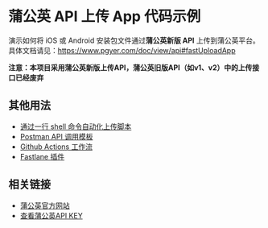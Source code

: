 # 蒲公英 API 上传 App 代码示例

演示如何将 iOS 或 Android 安装包文件通过**蒲公英新版 API** 上传到蒲公英平台。具体文档请见：https://www.pgyer.com/doc/view/api#fastUploadApp

**注意：本项目采用蒲公英新版上传API，蒲公英旧版API（如v1、v2）中的上传接口已经废弃**

## 其他用法

 - [通过一行 shell 命令自动化上传脚本](https://github.com/PGYER/pgyer_api_example/tree/main/shell-demo)
 - [Postman API 调用模板](https://www.postman.com/pgyerdevs/workspace/pgyer-api)
 - [Github Actions 工作流](https://github.com/PGYER/pgyer-upload-app-action)
 - [Fastlane 插件](https://github.com/shishirui/fastlane-plugin-pgyer)

## 相关链接

 - [蒲公英官方网站](https://www.pgyer.com)
 - [查看蒲公英API KEY](https://www.pgyer.com/account/api)

